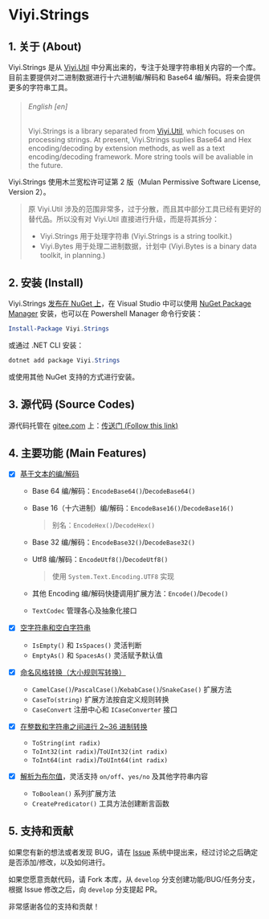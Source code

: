 # Viyi.Strings

## 1. 关于 (About)

Viyi.Strings 是从 [Viyi.Util][viyi_util] 中分离出来的，专注于处理字符串相关内容的一个库。目前主要提供对二进制数据进行十六进制编/解码和 Base64 编/解码。将来会提供更多的字符串工具。

> ###### English [en]
>
> Viyi.Strings is a library separated from [Viyi.Util][viyi_util], which focuses on processing strings. At present, Viyi.Strings suplies Base64 and Hex encoding/decoding by extension methods, as  well as a text encoding/decoding framework. More string tools will be avaliable in the future.

Viyi.Strings 使用木兰宽松许可证第 2 版（Mulan Permissive Software License, Version 2）。

> 原 Viyi.Util 涉及的范围非常多，过于分散，而且其中部分工具已经有更好的替代品。所以没有对 Viyi.Util 直接进行升级，而是将其拆分：
>
> - Viyi.Strings 用于处理字符串 (Viyi.Strings is a string toolkit.)
> - Viyi.Bytes 用于处理二进制数据，计划中 (Viyi.Bytes is a binary data toolkit, in planning.)

## 2. 安装 (Install)

Viyi.Strings [发布在 NuGet 上][viyi_strings]，在 Visual Studio 中可以使用 [NuGet Package Manager][vs_nuget] 安装，也可以在 Powershell Manager 命令行安装：

```powershell
Install-Package Viyi.Strings
```

或通过 .NET CLI  安装：

```powershell
dotnet add package Viyi.Strings
```

或使用其他 NuGet 支持的方式进行安装。

## 3. 源代码 (Source Codes)

源代码托管在 [gitee.com](https://gitee.com/) 上：[传送门 (Follow this link)](https://gitee.com/jamesfancy/viyi-strings)

## 4. 主要功能 (Main Features)

- [x] [基于文本的编/解码](https://gitee.com/jamesfancy/viyi-strings/wikis/%E6%96%87%E6%9C%AC%E7%BC%96%E7%A0%81%E5%92%8C%E8%A7%A3%E7%A0%81%20(Viyi.Strings.Codec))
    - Base 64 编/解码：`EncodeBase64()`/`DecodeBase64()`
    
    - Base 16（十六进制）编/解码：`EncodeBase16()`/`DecodeBase16()`
    
        > 别名：`EncodeHex()`/`DecodeHex()`
    
    - Base 32 编/解码：`EncodeBase32()`/`DecodeBase32()`
    
    - Utf8 编/解码：`EncodeUtf8()`/`DecodeUtf8()`
    
        > 使用 `System.Text.Encoding.UTF8` 实现
    
    - 其他 Encoding 编/解码快捷调用扩展方法：`Encode()`/`Decode()`
    
    - `TextCodec` 管理各心及抽象化接口
    
- [x] [空字符串和空白字符串](https://gitee.com/jamesfancy/viyi-strings/wikis/%E7%A9%BA%E5%AD%97%E7%AC%A6%E4%B8%B2%E5%92%8C%E7%A9%BA%E7%99%BD%E5%AD%97%E7%AC%A6%E4%B8%B2)
    
    - `IsEmpty()` 和 `IsSpaces()` 灵活判断
    - `EmptyAs()` 和 `SpacesAs()` 灵活赋予默认值
    
- [x] [命名风格转换（大小规则写转换）](https://gitee.com/jamesfancy/viyi-strings/wikis/%E5%91%BD%E5%90%8D%E9%A3%8E%E6%A0%BC%E8%BD%AC%E6%8D%A2%20CaseConvert)
    - `CamelCase()`/`PascalCase()`/`KebabCase()`/`SnakeCase()` 扩展方法
    - `CaseTo(string)` 扩展方法按自定义规则转换
    - `CaseConvert` 注册中心和 `ICaseConverter` 接口
    
- [x] [在整数和字符串之间进行 2~36 进制转换](https://gitee.com/jamesfancy/viyi-strings/wikis/%E6%95%B4%E6%95%B0%E7%9A%84%E8%BF%9B%E5%88%B6%E8%BD%AC%E6%8D%A2)
    - `ToString(int radix)`
    - `ToInt32(int radix)`/`ToUInt32(int radix)`
    - `ToInt64(int radix)`/`ToUInt64(int radix)`
    
- [x] [解析为布尔值](https://gitee.com/jamesfancy/viyi-strings/wikis/%E8%A7%A3%E6%9E%90%E4%B8%BA%E5%B8%83%E5%B0%94%E7%B1%BB%E5%9E%8B%20(bool))，灵活支持 `on/off`、`yes/no` 及其他字符串内容
    - `ToBoolean()` 系列扩展方法
    - `CreatePredicator()` 工具方法创建断言函数

## 5. 支持和贡献

如果您有新的想法或者发现 BUG，请在 [Issue](https://gitee.com/jamesfancy/viyi-strings/issues) 系统中提出来，经过讨论之后确定是否添加/修改，以及如何进行。

如果您愿意贡献代码，请 Fork 本库，从 `develop` 分支创建功能/BUG/任务分支，根据 Issue 修改之后，向 `develop` 分支提起 PR。

非常感谢各位的支持和贡献！



[viyi_util]: https://www.nuget.org/packages/Viyi.Util/	"Viyi.Util"
[viyi_strings]: https://www.nuget.org/packages/Viyi.Strings/	"Viyi.Strings in NuGet"
[argumentnullexception]: https://docs.microsoft.com/dotnet/api/system.argumentnullexception "ArgumentNullException"
[argumentexception]: https://docs.microsoft.com/dotnet/api/system.argumentexception	" ArgumentException"
[notsupportedexception]: https://docs.microsoft.com/dotnet/api/system.notsupportedexception	"NotSupportedException"
[vs_nuget]: https://docs.microsoft.com/zh-cn/nuget/consume-packages/install-use-packages-visual-studio

